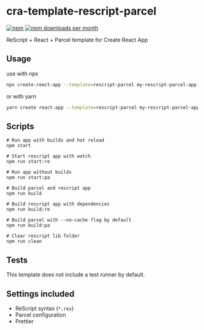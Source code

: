 # cra-template-rescript-parcel

[![npm](https://img.shields.io/npm/v/cra-template-rescript-parcel)](https://npm.im/cra-template-rescript-parcel)
[![npm downloads per month](https://img.shields.io/npm/dm/cra-template-rescript-parcel)](https://npm.im/cra-template-rescript-parcel)

ReScript + React + Parcel template for Create React App

## Usage

use with npx

```sh
npx create-react-app --template=rescript-parcel my-rescript-parcel-app
```

or with yarn

```sh
yarn create react-app --template=rescript-parcel my-rescript-parcel-app
```

## Scripts

```shell
# Run app with builds and hot reload
npm start

# Start rescript app with watch
npm run start:re

# Run app without builds
npm run start:pa

# Build parcel and rescript app
npm run build

# Build rescript app with dependencies
npm run build:re

# Build parcel with --no-cache flag by default
npm run build:pa

# Clear rescript lib folder 
npm run clean
```

## Tests
This template does not include a test runner by default.

## Settings included

- ReScript syntax (`*.res`)
- Parcel configuration
- Prettier
